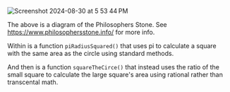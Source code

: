 ![Screenshot 2024-08-30 at 5 53 44 PM](https://github.com/user-attachments/assets/e200a27a-e2a4-47a2-adf8-3623852a1dd7)

The above is a diagram of the Philosophers Stone.   See https://www.philosophersstone.info/ for more info.

Within is a function ``piRadiusSquared()`` that uses pi to calculate a square with the same area as the circle using standard methods.

And then is a function ``squareTheCirce()`` that instead uses the ratio of the small square to calculate the large square's area using rational rather than transcental math.
